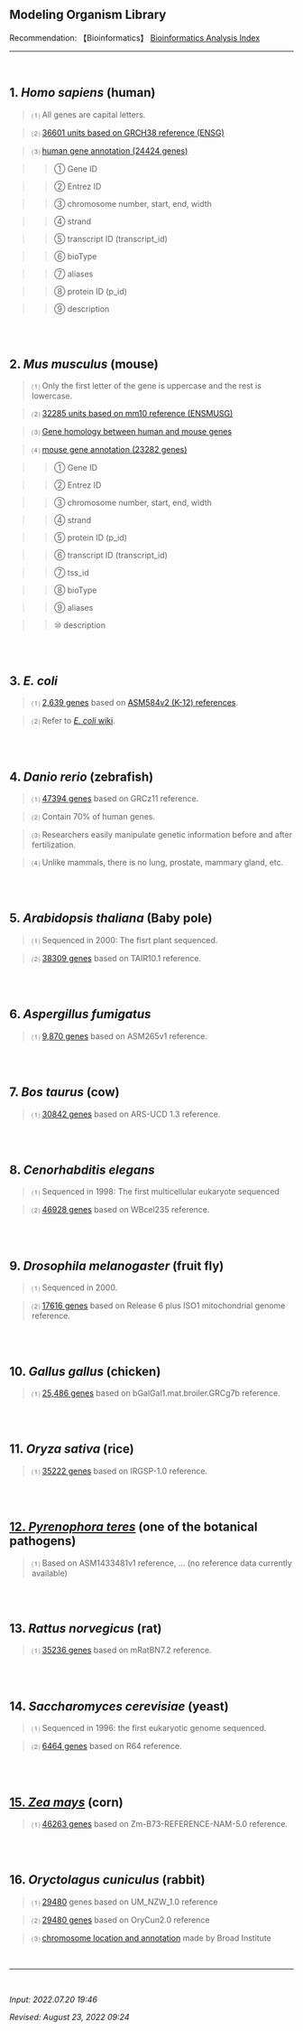 ## Modeling Organism Library

Recommendation: 【Bioinformatics】 [Bioinformatics Analysis Index](https://jb243.github.io/pages/836)

---

<br>

## **1. _Homo sapiens_** (human)

> ⑴ All genes are capital letters.
 
> ⑵ [36601 units based on GRCH38 reference (ENSG)](https://blog.kakaocdn.net/dn/bfL2R0/btrHOAk00Y6/lx4O1x8BjVOxFZ0To1VmRk/human_genes_36601.tsv?attach=1&knm=tfile.tsv)

> ⑶ [human gene annotation (24424 genes)](https://blog.kakaocdn.net/dn/DDvvR/btrWdo57NBX/rl44TYcuzWAujKrqW8RAL0/human%20gene%20annotation.csv?attach=1&knm=tfile.csv)

>> ① Gene ID

>> ② Entrez ID

>> ③ chromosome number, start, end, width

>> ④ strand

>> ⑤ transcript ID (transcript_id)

>> ⑥ bioType

>> ⑦ aliases

>> ⑧ protein ID (p_id)

>> ⑨ description 

<br>

<br>

## **2. _Mus musculus_** (mouse)

> ⑴ Only the first letter of the gene is uppercase and the rest is lowercase. 
 
> ⑵ [32285 units based on mm10 reference (ENSMUSG)](https://blog.kakaocdn.net/dn/SEVIx/btrHPfgrFZL/A9TXAmFeatpHo1hEuxfKtK/mouse_genes_32285.tsv?attach=1&knm=tfile.tsv)

> ⑶ [Gene homology between human and mouse genes](https://nate9389.tistory.com/2156#:~:text=%EC%82%AC%EB%9E%8C%EA%B3%BC%20%EB%A7%88%EC%9A%B0%EC%8A%A4%EC%9D%98%20%EC%83%81%EB%8F%99(gene%C2%A0homology%C2%A0between%C2%A0human%C2%A0and%C2%A0mouse))

> ⑷ [mouse gene annotation (23282 genes)](https://blog.kakaocdn.net/dn/VJl3Y/btrTkgIpca8/pIsadqvI4sqGIr849rDzM1/mouse%20gene%20annotation.csv?attach=1&knm=tfile.csv)

>> ① Gene ID

>> ② Entrez ID

>> ③ chromosome number, start, end, width

>> ④ strand

>> ⑤ protein ID (p_id)

>> ⑥ transcript ID (transcript_id)

>> ⑦ tss_id

>> ⑧ bioType

>> ⑨ aliases

>> ⑩ description 

<br>

<br>

## **3. _E. coli_** 

> ⑴ [2,639 genes](https://blog.kakaocdn.net/dn/unr4P/btrHN2vB1Ni/0WQCowdAuJkvJtJRDJyRqK/Ecoli_genes_2639.tsv?attach=1&knm=tfile.tsv) based on [ASM584v2 (K-12) references](https://www.ncbi.nlm.nih.gov/assembly/GCF_000005845.2/). 
 
> ⑵ Refer to [_E. coli_ wiki](https://ecoliwiki.org/colipedia/index.php/rrsG:Gene).

<br>

<br>

## **4. _Danio rerio_** (zebrafish)

> ⑴ [47394 genes](https://blog.kakaocdn.net/dn/ehIuIy/btrKloPPyyQ/y5goCZpPqtBu9BihTWkr0K/Danio_genes_47394.tsv?attach=1&knm=tfile.tsv) based on GRCz11 reference. 

> ⑵ Contain 70% of human genes.

> ⑶ Researchers easily manipulate genetic information before and after fertilization.

> ⑷ Unlike mammals, there is no lung, prostate, mammary gland, etc.

<br>

<br>

## **5. _Arabidopsis thaliana_** (Baby pole)

> ⑴ Sequenced in 2000: The fisrt plant sequenced.

> ⑵ [38309 genes](https://blog.kakaocdn.net/dn/wYjoe/btrLu77VvSY/LJ3iQg3BkNpKiyTK1dCtg0/Arabidopsis_genes_38309.tsv?attach=1&knm=tfile.tsv) based on TAIR10.1 reference. 

<br>

<br>

## **6. _Aspergillus fumigatus_** 

> ⑴ [9,870 genes](https://blog.kakaocdn.net/dn/bPJOKT/btrLvExVqaz/01z646dQerU1K7cKN9Sio1/Aspergillus_genes_9870.tsv?attach=1&knm=tfile.tsv) based on ASM265v1 reference.

<br>

<br>

## **7. _Bos taurus_** (cow)

> ⑴ [30842 genes](https://blog.kakaocdn.net/dn/bGXXU9/btrMWQWJCVr/SHaSe9lkxPjSfta4sjVz90/Bos_genes_30842.tsv?attach=1&knm=tfile.tsv) based on ARS-UCD 1.3 reference.

<br>

<br>

## **8. _Cenorhabditis elegans_** 

> ⑴ Sequenced in 1998: The first multicellular eukaryote sequenced 

> ⑵ [46928 genes](https://blog.kakaocdn.net/dn/blCkDu/btrMUxRxKH8/fAdqL7kiXDJqfy80rwXZe0/Cenorhabditis_genes_46928.tsv?attach=1&knm=tfile.tsv) based on WBcel235 reference.

<br>

<br>

## **9. _Drosophila melanogaster_** (fruit fly)

> ⑴ Sequenced in 2000.

> ⑵ [17616 genes](https://blog.kakaocdn.net/dn/bATYpS/btrNa2K8WjQ/KUYv9vvHteW2yUECA3vtQK/Drosophila_genes_17616.tsv?attach=1&knm=tfile.tsv) based on Release 6 plus ISO1 mitochondrial genome reference. 

<br>

<br>

## **10. _Gallus gallus_** (chicken)

> ⑴ [25,486 genes](https://blog.kakaocdn.net/dn/bIfdRY/btrNwkdoZh2/OFpIo6tKjjwdY9wTWKCPf1/Gallus_genes_25486.tsv?attach=1&knm=tfile.tsv) based on bGalGal1.mat.broiler.GRCg7b reference.

<br>

<br>

## **11. _Oryza sativa_** (rice)

> ⑴ [35222 genes](https://blog.kakaocdn.net/dn/bHpSj4/btrNwFBPTqI/MTS8wBXOhbjUTEk7tAEVm1/Oryza_genes_35222.tsv?attach=1&knm=tfile.tsv) based on IRGSP-1.0 reference.

<br>

<br>

## [12. _Pyrenophora teres_](https://blog.kakaocdn.net/dn/bHpSj4/btrNwFBPTqI/MTS8wBXOhbjUTEk7tAEVm1/Oryza_genes_35222.tsv?attach=1&knm=tfile.tsv) (one of the botanical pathogens)

> ⑴ Based on ASM1433481v1 reference, ... (no reference data currently available)

<br>

<br>

## **13. _Rattus norvegicus_** (rat)

> ⑴ [35236 genes](https://blog.kakaocdn.net/dn/beictm/btrNzJchfsU/TAbSUkqxVocka9Y5Xok9Gk/Rattus_genes_35236.tsv?attach=1&knm=tfile.tsv) based on mRatBN7.2 reference.

<br>

<br>

## **14. _Saccharomyces cerevisiae_** (yeast)

> ⑴ Sequenced in 1996: the first eukaryotic genome sequenced.

> ⑵ [6464 genes](https://blog.kakaocdn.net/dn/bY2ANT/btrNxbf7XiZ/Rr1XeUkNfXocG1rSA99G00/R64_genes_6464.tsv?attach=1&knm=tfile.tsv) based on R64 reference.

<br>

<br>

## [15. _Zea mays_](https://blog.kakaocdn.net/dn/bY2ANT/btrNxbf7XiZ/Rr1XeUkNfXocG1rSA99G00/R64_genes_6464.tsv?attach=1&knm=tfile.tsv) (corn)

> ⑴ [46263 genes](https://blog.kakaocdn.net/dn/bGq3tr/btrNEwiRGVR/idsBWO8qk03vGR7i18vtF0/Zea_genes_46263.tsv?attach=1&knm=tfile.tsv) based on Zm-B73-REFERENCE-NAM-5.0 reference.

<br>

<br>

## **16. _Oryctolagus cuniculus_** (rabbit)

> ⑴ [29480](https://blog.kakaocdn.net/dn/nO576/btrX8ihOuLf/7u6vk3H9p3MjyHIgNewfK0/Oryctolagus_genes_29480.tsv?attach=1&knm=tfile.tsv) genes based on UM_NZW_1.0 reference
 
> ⑵ [29480 genes](https://blog.kakaocdn.net/dn/Ac7Rh/btrOZIxlGD7/fi7eBrLkojcxrYQuhuoJMK/Oryctolagus_genes_29480.tsv?attach=1&knm=tfile.tsv) based on OryCun2.0 reference

> ⑶ [chromosome location and annotation](https://www.broadinstitute.org/rabbit/rabbit-genome-project) made by Broad Institute

<br>

---

<br>

_Input: 2022.07.20 19:46_

_Revised: August 23, 2022 09:24_
